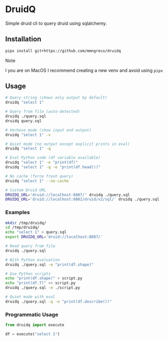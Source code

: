 # DruidQ

Simple druid cli to query druid using sqlalchemy.


## Installation


```bash
pipx install git+https://github.com/mmngreco/druidq
```

> [!Note]
> I you are on MacOS I recommend creating a new venv and avoid using `pipx`


## Usage

```bash
# Query string (shows only output by default)
druidq "select 1"

# Query from file (auto-detected)
druidq ./query.sql
druidq query.sql

# Verbose mode (show input and output)
druidq "select 1" -v

# Quiet mode (no output except explicit prints in eval)
druidq "select 1" -q

# Eval Python code (df variable available)
druidq "select 1" -e "print(df)"
druidq "select 1" -q -e "print(df.head())"

# No cache (force fresh query)
druidq "select 1" --no-cache

# Custom Druid URL
DRUIDQ_URL='druid://localhost:8887/' druidq ./query.sql
DRUIDQ_URL='druid://localhost:8082/druid/v2/sql/' druidq ./query.sql
```


### Examples

```bash
mkdir /tmp/druidq/
cd /tmp/druidq/
echo "select 1" > query.sql
export DRUIDQ_URL='druid://localhost:8887/'

# Read query from file
druidq ./query.sql

# With Python evaluation
druidq ./query.sql -e "print(df.shape)"

# Use Python scripts
echo "print(df.shape)" > script.py
echo "print(df.T)" >> script.py
druidq ./query.sql -e ./script.py

# Quiet mode with eval
druidq ./query.sql -q -e "print(df.describe())"
```

### Programmatic Usage

```python
from druidq import execute

df = execute("select 1")
```
